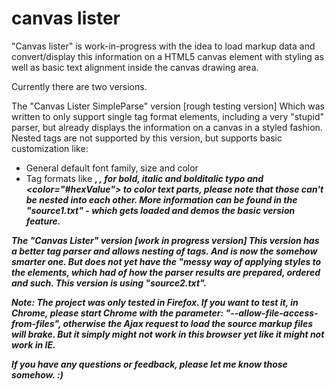 canvas lister
=======

"Canvas lister" is work-in-progress with the idea to load markup data and convert/display this information on a HTML5 canvas element with styling as well as basic text alignment inside the canvas drawing area.

Currently there are two versions.

The "Canvas Lister SimpleParse" version [rough testing version]
Which was written to only support single tag format elements, including a very "stupid" parser, but already displays the information on a canvas in a styled fashion. Nested tags are not supported by this version, but supports basic customization like:
- General default font family, size and color
- Tag formats like <b>, <i>, <bi> for bold, italic and bolditalic typo and <color="#hexValue"> to color text parts, please note that those can't be nested into each other.
More information can be found in the "source1.txt" - which gets loaded and demos the basic version feature.


The "Canvas Lister" version [work in progress version]
This version has a better tag parser and allows nesting of tags. And is now the somehow smarter one. But does not yet have the "messy way of applying styles to the elements, which had of how the parser results are prepared, ordered and such. This version is using "source2.txt".

Note: The project was only tested in Firefox. If you want to test it, in Chrome, please start Chrome with the parameter: "--allow-file-access-from-files", otherwise the Ajax request to load the source markup files will brake. But it simply might not work in this browser yet like it might not work in IE.

If you have any questions or feedback, please let me know those somehow. :)


